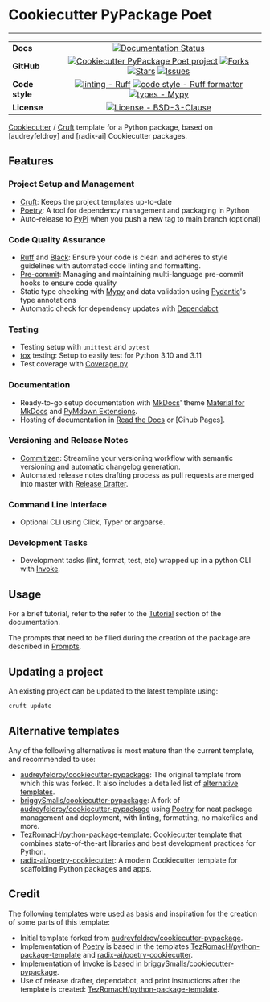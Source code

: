 # Cookiecutter PyPackage Poet

----

| | |
| --- | :---: |
| **Docs** | [![Documentation Status](<https://readthedocs.org/projects/cookiecutter-pypackage-poet/badge/?version=stable> 'Documentation Status')](https://cookiecutter-pypackage-poet.readthedocs.io/en/stable/) |
| **GitHub** | [![Cookiecutter PyPackage Poet project](https://img.shields.io/badge/GitHub-Cookiecutter%20PyPackage%20Poet-blue.svg)](<https://github.com/psolsfer/cookiecutter-pypackage-poet>) [![Forks](https://img.shields.io/github/forks/psolsfer/cookiecutter-pypackage-poet.svg)](<https://github.com/psolsfer/cookiecutter-pypackage-poet>) [![Stars](https://img.shields.io/github/stars/psolsfer/cookiecutter-pypackage-poet.svg)](<https://github.com/psolsfer/cookiecutter-pypackage-poet>) [![Issues](https://img.shields.io/github/issues/psolsfer/cookiecutter-pypackage-poet.svg)](<https://github.com/psolsfer/cookiecutter-pypackage-poet>)
| **Code style** | [![linting - Ruff](https://img.shields.io/endpoint?url=https://raw.githubusercontent.com/charliermarsh/ruff/main/assets/badge/v2.json)](https://github.com/astral-sh/ruff) [![code style - Ruff formatter](https://img.shields.io/badge/Ruff%20Formatter-checked-blue.svg)](https://github.com/astral-sh/ruff) [![types - Mypy](https://www.mypy-lang.org/static/mypy_badge.svg)](https://mypy-lang.org/)
| **License** | [![License - BSD-3-Clause](https://img.shields.io/badge/License-BSD_3--Clause-blue.svg)](<https://spdx.org/licenses/BSD-3-Clause.html>) |


[Cookiecutter] / [Cruft] template for a Python package, based on [audreyfeldroy]
and [radix-ai] Cookiecutter packages.

## Features

### Project Setup and Management

- [Cruft]: Keeps the project templates up-to-date
- [Poetry]: A tool for dependency management and packaging in Python
- Auto-release to [PyPi] when you push a new tag to main branch (optional)

### Code Quality Assurance

- [Ruff] and [Black]: Ensure your code is clean and adheres to style guidelines with automated code linting and formatting.
- [Pre-commit]: Managing and maintaining multi-language pre-commit hooks to ensure code quality
- Static type checking with [Mypy] and data validation using [Pydantic]'s type annotations
- Automatic check for dependency updates with [Dependabot]

### Testing

- Testing setup with ``unittest`` and ``pytest``
- [tox] testing: Setup to easily test for Python 3.10 and 3.11
- Test coverage with [Coverage.py]

### Documentation

- Ready-to-go setup documentation with [MkDocs]' theme [Material for MkDocs] and [PyMdown Extensions].
- Hosting of documentation in [Read the Docs] or [Gihub Pages].

### Versioning and Release Notes

- [Commitizen]: Streamline your versioning workflow with semantic versioning and automatic changelog generation.
- Automated release notes drafting process as pull requests are merged into master with [Release Drafter].

### Command Line Interface

- Optional CLI using Click, Typer or argparse.

### Development Tasks

- Development tasks (lint, format, test, etc) wrapped up in a python CLI with [Invoke].

## Usage

For a brief tutorial, refer to the refer to the [Tutorial](docs/tutorial.md) section of the documentation.

The prompts that need to be filled during the creation of the package are described in [Prompts](docs/prompts.md).

## Updating a project

An existing project can be updated to the latest template using:

```bash linenums="0"
cruft update
```

## Alternative templates

Any of the following alternatives is most mature than the current template, and recommended to use:

- [audreyfeldroy/cookiecutter-pypackage]: The original template from which this was forked. It also includes a detailed list of [alternative templates].
- [briggySmalls/cookiecutter-pypackage]: A fork of [audreyfeldroy/cookiecutter-pypackage] using [Poetry] for neat package management and deployment, with linting, formatting, no makefiles and more.
- [TezRomacH/python-package-template]: Cookiecutter template that combines state-of-the-art libraries and best development practices for Python.
- [radix-ai/poetry-cookiecutter]: A modern Cookiecutter template for scaffolding Python packages and apps.

## Credit

The following templates were used as basis and inspiration for the creation of some parts of this template:

- Initial template forked from [audreyfeldroy/cookiecutter-pypackage].
- Implementation of [Poetry] is based in the templates [TezRomacH/python-package-template] and [radix-ai/poetry-cookiecutter].
- Implementation of [Invoke] is based in [briggySmalls/cookiecutter-pypackage].
- Use of release drafter, dependabot, and print instructions after the template is created: [TezRomacH/python-package-template].

[alternative templates]: https://github.com/audreyfeldroy/cookiecutter-pypackage#similar-cookiecutter-templates
[audreyfeldroy/cookiecutter-pypackage]: https://github.com/audreyfeldroy/cookiecutter-pypackage
[briggySmalls/cookiecutter-pypackage]: https://github.com/briggySmalls/cookiecutter-pypackage
[radix-ai/poetry-cookiecutter]: https://github.com/radix-ai/poetry-cookiecutter
[TezRomacH/python-package-template]: https://github.com/TezRomacH/python-package-template

[Black]: https://black.readthedocs.io/en/stable/
[Coverage.py]: https://coverage.readthedocs.io/
[Commitizen]: https://commitizen-tools.github.io/commitizen/
[Cookiecutter]: <https://github.com/cookiecutter/cookiecutter>
[Cruft]: <https://github.com/cruft/cruft>
[Dependabot]: https://github.com/marketplace/actions/release-drafter
[Invoke]: https://www.pyinvoke.org/
[Material for MkDocs]: https://squidfunk.github.io/mkdocs-material/
[MkDocs]: https://www.mkdocs.org/
[Mypy]: https://mypy.readthedocs.io/en/stable/
[Poetry]: https://python-poetry.org/
[Pydantic]: https://docs.pydantic.dev
[Pre-commit]: https://pre-commit.com/
[Read the Docs]: https://readthedocs.org
[Release Drafter]: https://github.com/marketplace/actions/release-drafter
[PyMdown Extensions]: https://facelessuser.github.io/pymdown-extensions
[PyPi]: https://pypi.org/
[Ruff]: https://docs.astral.sh/ruff/
[tox]: https://tox.wiki/
